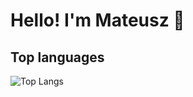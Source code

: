# Hello! I'm Mateusz 👋

## Top languages

![Top Langs](https://github-readme-stats.vercel.app/api/top-langs/?username=mlaskowski7&layout=compact&hide=powershell,css,html,batchfile,javascript&hide_progress=true )


